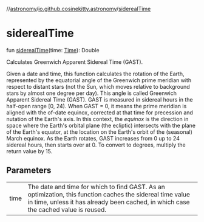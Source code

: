 //[astronomy](../../index.md)/[io.github.cosinekitty.astronomy](index.md)/[siderealTime](sidereal-time.md)

# siderealTime

fun [siderealTime](sidereal-time.md)(time: [Time](-time/index.md)): Double

Calculates Greenwich Apparent Sidereal Time (GAST).

Given a date and time, this function calculates the rotation of the Earth, represented by the equatorial angle of the Greenwich prime meridian with respect to distant stars (not the Sun, which moves relative to background stars by almost one degree per day). This angle is called Greenwich Apparent Sidereal Time (GAST). GAST is measured in sidereal hours in the half-open range [0, 24). When GAST = 0, it means the prime meridian is aligned with the of-date equinox, corrected at that time for precession and nutation of the Earth's axis. In this context, the *equinox* is the direction in space where the Earth's orbital plane (the ecliptic) intersects with the plane of the Earth's equator, at the location on the Earth's orbit of the (seasonal) March equinox. As the Earth rotates, GAST increases from 0 up to 24 sidereal hours, then starts over at 0. To convert to degrees, multiply the return value by 15.

## Parameters

| | |
|---|---|
| time | The date and time for which to find GAST. As an optimization, this function caches the sidereal time value in time, unless it has already been cached, in which case the cached value is reused. |
